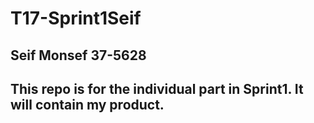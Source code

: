 # T17-Sprint1Seif
## Seif Monsef 37-5628
## This repo is for the individual part in Sprint1. It will contain my product.
